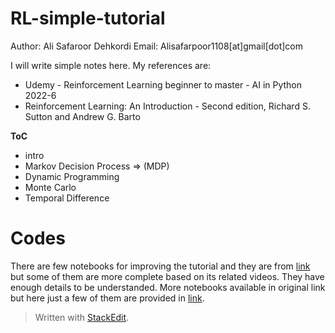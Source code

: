 # RL-simple-tutorial

Author:  Ali Safaroor Dehkordi
Email: Alisafarpoor1108[at]gmail[dot]com

I will write simple notes here. My references are:
* Udemy - Reinforcement Learning beginner to master - AI in Python 2022-6
* Reinforcement Learning: An Introduction - Second edition, Richard S. Sutton and Andrew G. Barto

**ToC**
* intro
* Markov Decision Process ⇒ (MDP)
* Dynamic Programming
* Monte Carlo
* Temporal Difference

# Codes
There are few notebooks for improving the tutorial and they are from 
[link](https://github.com/escape-velocity-labs/beginner_master_rl) but some of them are more complete based on its related videos. They have enough details to be understanded. More notebooks available in original link but here just a few of them are provided in [link](https://github.com/aSafarpoor/RL-simple-tutorial/tree/main/codes). 











> Written with [StackEdit](https://stackedit.io/).
